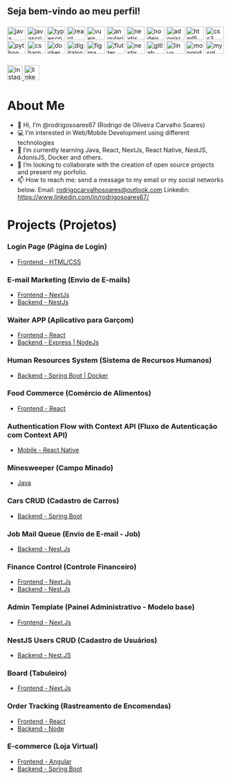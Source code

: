 <h2 align="left">Seja bem-vindo ao meu perfil!</h2>

###

<div align="left">
  <img src="https://cdn.jsdelivr.net/gh/devicons/devicon/icons/java/java-original.svg" height="30" width="42" alt="java logo"  />
  <img src="https://cdn.jsdelivr.net/gh/devicons/devicon/icons/javascript/javascript-original.svg" height="30" width="42" alt="javascript logo"  />
  <img src="https://cdn.jsdelivr.net/gh/devicons/devicon/icons/typescript/typescript-plain.svg" height="30" width="42" alt="typescript logo"  />
  <img src="https://cdn.jsdelivr.net/gh/devicons/devicon/icons/react/react-original.svg" height="30" width="42" alt="react logo"  />
  <img src="https://cdn.jsdelivr.net/gh/devicons/devicon/icons/vuejs/vuejs-original.svg" height="30" width="42" alt="vuejs logo"  />
  <img src="https://cdn.jsdelivr.net/gh/devicons/devicon/icons/angularjs/angularjs-original.svg" height="30" width="42" alt="angularjs logo"  />
  <img src="https://cdn.jsdelivr.net/gh/devicons/devicon/icons/nextjs/nextjs-original.svg" height="30" width="42" alt="nextjs logo"  />
  <img src="https://cdn.jsdelivr.net/gh/devicons/devicon/icons/nodejs/nodejs-original.svg" height="30" width="42" alt="nodejs logo"  />
  <img src="https://cdn.jsdelivr.net/gh/devicons/devicon/icons/adonisjs/adonisjs-original.svg" height="30" width="42" alt="adonisjs logo"  />
  <img src="https://cdn.jsdelivr.net/gh/devicons/devicon/icons/html5/html5-original.svg" height="30" width="42" alt="html5 logo"  />
  <img src="https://cdn.jsdelivr.net/gh/devicons/devicon/icons/css3/css3-original.svg" height="30" width="42" alt="css3 logo"  />
  <img src="https://cdn.jsdelivr.net/gh/devicons/devicon/icons/python/python-original.svg" height="30" width="42" alt="python logo"  />
  <img src="https://cdn.jsdelivr.net/gh/devicons/devicon/icons/csharp/csharp-original.svg" height="30" width="42" alt="csharp logo"  />
  <img src="https://cdn.jsdelivr.net/gh/devicons/devicon/icons/docker/docker-original.svg" height="30" width="42" alt="docker logo"  />
  <img src="https://cdn.jsdelivr.net/gh/devicons/devicon/icons/digitalocean/digitalocean-original.svg" height="30" width="42" alt="digitalocean logo"  />
  <img src="https://cdn.jsdelivr.net/gh/devicons/devicon/icons/figma/figma-original.svg" height="30" width="42" alt="figma logo"  />
  <img src="https://cdn.jsdelivr.net/gh/devicons/devicon/icons/flutter/flutter-original.svg" height="30" width="42" alt="flutter logo"  />
  <img src="https://cdn.jsdelivr.net/gh/devicons/devicon/icons/nestjs/nestjs-plain.svg" height="30" width="42" alt="nestjs logo"  />
  <img src="https://cdn.jsdelivr.net/gh/devicons/devicon/icons/gitlab/gitlab-original.svg" height="30" width="42" alt="gitlab logo"  />
  <img src="https://cdn.jsdelivr.net/gh/devicons/devicon/icons/linux/linux-original.svg" height="30" width="42" alt="linux logo"  />
  <img src="https://cdn.jsdelivr.net/gh/devicons/devicon/icons/mongodb/mongodb-original.svg" height="30" width="42" alt="mongodb logo"  />
  <img src="https://cdn.jsdelivr.net/gh/devicons/devicon/icons/mysql/mysql-original.svg" height="30" width="42" alt="mysql logo"  />
</div>

###

<div align="left">
  <a href="https://instagram.com/dev.rodrigosoares" target="_blank">
    <img src="https://img.shields.io/static/v1?message=Instagram&logo=instagram&label=&color=E4405F&logoColor=white&labelColor=&style=for-the-badge" height="35" alt="instagram logo"  />
  </a>
  <a href="https://www.linkedin.com/in/rodrigosoares67" target="_blank">
    <img src="https://img.shields.io/static/v1?message=LinkedIn&logo=linkedin&label=&color=0077B5&logoColor=white&labelColor=&style=for-the-badge" height="35" alt="linkedin logo"  />
  </a>
</div>

###


# About Me

- 👋 Hi, I’m @rodrigosoares67 (Rodrigo de Oliveira Carvalho Soares)
- 💻 I’m interested in Web/Mobile Development using different technologies
- 📱 I’m currently learning Java, React, NextJs, React Native, NestJS, AdonisJS, Docker and others.
- 💞️ I’m looking to collaborate with the creation of open source projects and present my porfolio.
- 📫 How to reach me: send a message to my email or my social networks below.
  Email: rodrigocarvalhosoares@outlook.com
  Linkedin: https://www.linkedin.com/in/rodrigosoares67/
 
# Projects (Projetos)

### Login Page (Página de Login)
- [Frontend - HTML/CSS](https://github.com/rodrigosoares67/login-html-css)

### E-mail Marketing (Envio de E-mails)
- [Frontend - NextJs](https://github.com/rodrigosoares67/email-marketing-frontend)
- [Backend - NestJs](https://github.com/rodrigosoares67/email-marketing)

### Waiter APP (Aplicativo para Garçom)
- [Frontend - React](https://github.com/rodrigosoares67/waiterapp-frontend)
- [Backend - Express | NodeJs](https://github.com/rodrigosoares67/waiterapp-api)

### Human Resources System (Sistema de Recursos Humanos)
- [Backend - Spring Boot | Docker](https://github.com/rodrigosoares67/ms-course)

### Food Commerce (Comércio de Alimentos)
- [Frontend - React](https://github.com/rodrigosoares67/food-commerce)

### Authentication Flow with Context API (Fluxo de Autenticação com Context API)
- [Mobile - React Native](https://github.com/rodrigosoares67/authrn)

### Minesweeper (Campo Minado)
- [Java](https://github.com/rodrigosoares67/campo-minado-java)

### Cars CRUD (Cadastro de Carros)
- [Backend - Spring Boot](https://github.com/rodrigosoares67/rest-api-crud)

### Job Mail Queue (Envio de E-mail - Job)
- [Backend - Nest.Js](https://github.com/rodrigosoares67/jobs-nestjs)

### Finance Control (Controle Financeiro)
- [Frontend - Next.Js](https://github.com/rodrigosoares67/finance-control-nextjs)
- [Backend - Nest.Js](https://github.com/rodrigosoares67/finance-control-nestjs)

### Admin Template (Painel Administrativo - Modelo base)
- [Frontend - Next.Js](https://github.com/rodrigosoares67/admin-template)

### NestJS Users CRUD (Cadastro de Usuários)
- [Backend - Nest.JS](https://github.com/rodrigosoares67/nestjs-crud)

### Board (Tabuleiro)
- [Frontend - Next.Js](https://github.com/rodrigosoares67/tabuleiro-nextjs)

### Order Tracking (Rastreamento de Encomendas)
- [Frontend - React](https://github.com/rodrigosoares67/react-tracking)
- [Backend - Node](https://github.com/rodrigosoares67/node-tracking)

### E-commerce (Loja Virtual)
- [Frontend - Angular](https://github.com/rodrigosoares67/angular-ecommerce)
- [Backend - Spring Boot](https://github.com/rodrigosoares67/springboot-api-ecommerce)
